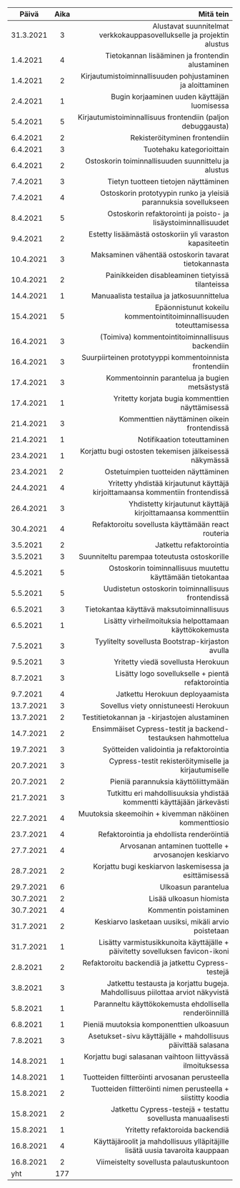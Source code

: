  Päivä        | Aika        | Mitä tein                            |
| ------------- |:--------:| ----------------------------------------:|
| 31.3.2021  | 3 | Alustavat suunnitelmat verkkokauppasovellukselle ja projektin alustus |
| 1.4.2021 | 4 | Tietokannan lisääminen ja frontendin alustaminen |
| 1.4.2021 | 2 | Kirjautumistoiminnallisuuden pohjustaminen ja aloittaminen |
| 2.4.2021 | 1 | Bugin korjaaminen uuden käyttäjän luomisessa |
| 5.4.2021 | 5 | Kirjautumistoiminnallisuus frontendiin (paljon debuggausta) |
| 6.4.2021 | 2 | Rekisteröityminen frontendiin |
| 6.4.2021 | 3 | Tuotehaku kategorioittain |
| 6.4.2021 | 2 | Ostoskorin toiminnallisuuden suunnittelu ja alustus |
| 7.4.2021 | 3 | Tietyn tuotteen tietojen näyttäminen |
| 7.4.2021 | 4 | Ostoskorin prototyypin runko ja yleisiä parannuksia sovellukseen |
| 8.4.2021 | 5 | Ostoskorin refaktorointi ja poisto- ja lisäystoiminnallisuudet |
| 9.4.2021 | 2 | Estetty lisäämästä ostoskoriin yli varaston kapasiteetin |
| 10.4.2021 | 3 | Maksaminen vähentää ostoskorin tavarat tietokannasta |
| 10.4.2021 | 2 | Painikkeiden disableaminen tietyissä tilanteissa |
| 14.4.2021 | 1 | Manuaalista testailua ja jatkosuunnittelua |
| 15.4.2021 | 5 | Epäonnistunut kokeilu kommentointitoiminnallisuuden toteuttamisessa |
| 16.4.2021 | 3 | (Toimiva) kommentointitoiminnallisuus backendiin |
| 16.4.2021 | 3 | Suurpiirteinen prototyyppi kommentoinnista frontendiin |
| 17.4.2021 | 3 | Kommentoinnin parantelua ja bugien metsästystä |
| 17.4.2021 | 1 | Yritetty korjata bugia kommenttien näyttämisessä |
| 21.4.2021 | 3 | Kommenttien näyttäminen oikein frontendissä |
| 21.4.2021 | 1 | Notifikaation toteuttaminen |
| 23.4.2021 | 1 | Korjattu bugi ostosten tekemisen jälkeisessä näkymässä |
| 23.4.2021 | 2 | Ostetuimpien tuotteiden näyttäminen |
| 24.4.2021 | 4 | Yritetty yhdistää kirjautunut käyttäjä kirjoittamaansa kommentiin frontendissä |
| 26.4.2021 | 3 | Yhdistetty kirjautunut käyttäjä kirjoittamaansa kommenttiin |
| 30.4.2021 | 4 | Refaktoroitu sovellusta käyttämään react routeria |
| 3.5.2021 | 2 | Jatkettu refaktorointia |
| 3.5.2021 | 3 | Suunniteltu parempaa toteutusta ostoskorille |
| 4.5.2021 | 5 | Ostoskorin toiminnallisuus muutettu käyttämään tietokantaa |
| 5.5.2021 | 5 | Uudistetun ostoskorin toiminnallisuus frontendissä |
| 6.5.2021 | 3 | Tietokantaa käyttävä maksutoiminnallisuus |
| 6.5.2021 | 1 | Lisätty virheilmoituksia helpottamaan käyttökokemusta |
| 7.5.2021 | 3 | Tyylitelty sovellusta Bootstrap-kirjaston avulla |
| 9.5.2021 | 3 | Yritetty viedä sovellusta Herokuun |
| 8.7.2021 | 3 | Lisätty logo sovellukselle + pientä refaktorointia |
| 9.7.2021 | 4 | Jatkettu Herokuun deployaamista |
| 13.7.2021 | 3 | Sovellus viety onnistuneesti Herokuun |
| 13.7.2021 | 2 | Testitietokannan ja -kirjastojen alustaminen |
| 14.7.2021 | 2 | Ensimmäiset Cypress-testit ja backend-testauksen hahmottelua |
| 19.7.2021 | 3 | Syötteiden validointia ja refaktorointia |
| 20.7.2021 | 3 | Cypress-testit rekisteröitymiselle ja kirjautumiselle |
| 20.7.2021 | 2 | Pieniä parannuksia käyttöliittymään |
| 21.7.2021 | 3 | Tutkittu eri mahdollisuuksia yhdistää kommentti käyttäjään järkevästi |
| 22.7.2021 | 4 | Muutoksia skeemoihin + kivemman näköinen kommenttiosio |
| 23.7.2021 | 4 | Refaktorointia ja ehdollista renderöintiä |
| 27.7.2021 | 4 | Arvosanan antaminen tuottelle + arvosanojen keskiarvo |
| 28.7.2021 | 2 | Korjattu bugi keskiarvon laskemisessa ja esittämisessä |
| 29.7.2021 | 6 | Ulkoasun parantelua |
| 30.7.2021 | 2 | Lisää ulkoasun hiomista |
| 30.7.2021 | 4 | Kommentin poistaminen |
| 31.7.2021 | 2 | Keskiarvo lasketaan uusiksi, mikäli arvio poistetaan |
| 31.7.2021 | 1 | Lisätty varmistusikkunoita käyttäjälle + päivitetty sovelluksen favicon-ikoni |
| 2.8.2021 | 2 | Refaktoroitu backendiä ja jatkettu Cypress-testejä |
| 3.8.2021 | 3 | Jatkettu testausta ja korjattu bugeja. Mahdollisuus piilottaa arviot näkyvistä |
| 5.8.2021 | 1 | Paranneltu käyttökokemusta ehdollisella renderöinnillä |
| 6.8.2021 | 1 | Pieniä muutoksia komponenttien ulkoasuun |
| 7.8.2021 | 3 | Asetukset-sivu käyttäjälle + mahdollisuus päivittää salasana |
| 14.8.2021 | 1 | Korjattu bugi salasanan vaihtoon liittyvässä ilmoituksessa |
| 14.8.2021 | 1 | Tuotteiden filtteröinti arvosanan perusteella |
| 15.8.2021 | 2 | Tuotteiden filtteröinti nimen perusteella + siistitty koodia |
| 15.8.2021 | 2 | Jatkettu Cypress-testejä + testattu sovellusta manuaalisesti |
| 15.8.2021 | 1 | Yritetty refaktoroida backendiä |
| 16.8.2021 | 4 | Käyttäjäroolit ja mahdollisuus ylläpitäjille lisätä uusia tavaroita kauppaan |
| 16.8.2021 | 2 | Viimeistelty sovellusta palautuskuntoon |
| yht | 177 | |
